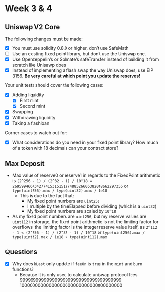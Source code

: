# Week 3 & 4

## Uniswap V2 Core

The following changes must be made:
- [x] You must use solidity 0.8.0 or higher, don’t use SafeMath
- [ ] Use an existing fixed point library, but don’t use the Uniswap one.
- [x] Use Openzeppelin’s or Solmate’s safeTransfer instead of building it from scratch like Unisawp does
- [x] Instead of implementing a flash swap the way Uniswap does, use EIP 3156. **Be very careful at which point you update the reserves!**

Your unit tests should cover the following cases:
- [x] Adding liquidity
  - [x] First mint
  - [x] Second mint
- [x] Swapping
- [x] Withdrawing liquidity
- [x] Taking a flashloan

Corner cases to watch out for:
- [x] What considerations do you need in your fixed point library? How much of a token with 18 decimals can your contract store?

## Max Deposit

- Max value of reserve0 or reserve1 in regards to the FixedPoint arithmetic is `(2^256 - 1) / (2^32 - 1) / 10^18 = 26959946673427741531515197488526605382048662297355` or `type(uint256).max / type(uint32).max / 1e18`
  - This is due to the fact that:
    - My fixed point numbers are `uint256`
    - I multiple by the timeElapsed before dividing (which is a `uint32`)
    - My fixed point numbers are scaled by `10^18`
- As my fixed point numbers are `uint256`, but my reserve values are `uint112` in storage, the fixed point arithmetic is not the limiting factor for overflows, the limiting factor is the integer reserve value itself, as `2^112 - 1 < (2^256 - 1) / (2^32 - 1) / 10^18` or `type(uint256).max / type(uint32).max / 1e18 > type(uint112).max`
## Questions

- [x] Why does `kLast` only update if `feeOn` is `true` in the `mint` and `burn` functions?
  - Because it is only used to calculate uniswap protocol fees
99999999999999999999999999999999999999
10000000000000000000000000000000000000